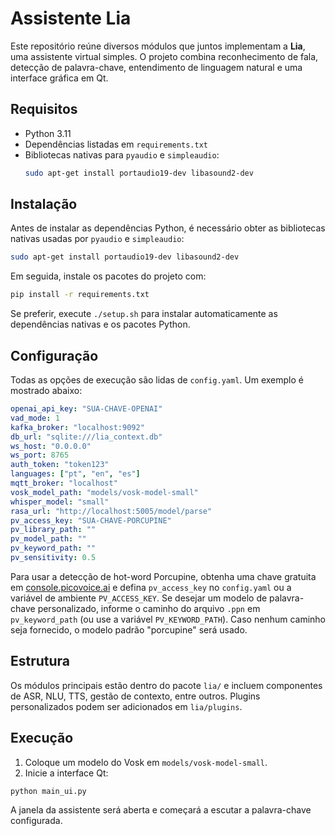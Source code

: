 # Assistente Lia

Este repositório reúne diversos módulos que juntos implementam a **Lia**, uma assistente virtual simples. O projeto combina reconhecimento de fala, detecção de palavra-chave, entendimento de linguagem natural e uma interface gráfica em Qt.

## Requisitos

- Python 3.11
- Dependências listadas em `requirements.txt`
- Bibliotecas nativas para `pyaudio` e `simpleaudio`:
  ```bash
  sudo apt-get install portaudio19-dev libasound2-dev
  ```

## Instalação

Antes de instalar as dependências Python, é necessário obter as bibliotecas nativas usadas por
`pyaudio` e `simpleaudio`:

```bash
sudo apt-get install portaudio19-dev libasound2-dev
```

Em seguida, instale os pacotes do projeto com:

```bash
pip install -r requirements.txt
```

Se preferir, execute `./setup.sh` para instalar automaticamente as dependências
nativas e os pacotes Python.

## Configuração

Todas as opções de execução são lidas de `config.yaml`. Um exemplo é mostrado abaixo:

```yaml
openai_api_key: "SUA-CHAVE-OPENAI"
vad_mode: 1
kafka_broker: "localhost:9092"
db_url: "sqlite:///lia_context.db"
ws_host: "0.0.0.0"
ws_port: 8765
auth_token: "token123"
languages: ["pt", "en", "es"]
mqtt_broker: "localhost"
vosk_model_path: "models/vosk-model-small"
whisper_model: "small"
rasa_url: "http://localhost:5005/model/parse"
pv_access_key: "SUA-CHAVE-PORCUPINE"
pv_library_path: ""
pv_model_path: ""
pv_keyword_path: ""
pv_sensitivity: 0.5
```

Para usar a detecção de hot-word Porcupine, obtenha uma chave gratuita em
[console.picovoice.ai](https://console.picovoice.ai/) e defina `pv_access_key`
no `config.yaml` ou a variável de ambiente `PV_ACCESS_KEY`.
Se desejar um modelo de palavra-chave personalizado, informe o caminho do
arquivo `.ppn` em `pv_keyword_path` (ou use a variável `PV_KEYWORD_PATH`).
Caso nenhum caminho seja fornecido, o modelo padrão "porcupine" será usado.

## Estrutura

Os módulos principais estão dentro do pacote `lia/` e incluem componentes de ASR, NLU, TTS, gestão de contexto, entre outros. Plugins personalizados podem ser adicionados em `lia/plugins`.

## Execução

1. Coloque um modelo do Vosk em `models/vosk-model-small`.
2. Inicie a interface Qt:

```bash
python main_ui.py
```

A janela da assistente será aberta e começará a escutar a palavra-chave configurada.
